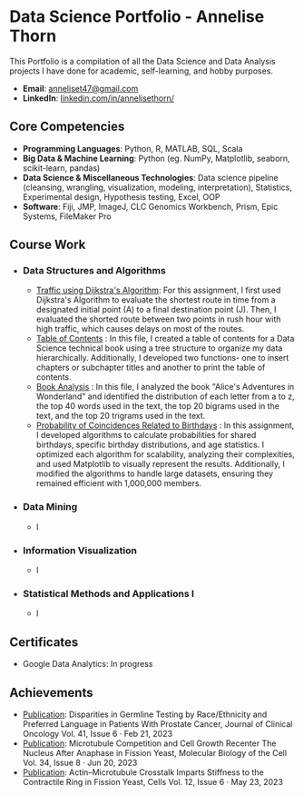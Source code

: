 # Data Science Portfolio - Annelise Thorn
This Portfolio is a compilation of all the Data Science and Data Analysis projects I have done for academic, self-learning, and hobby purposes. 
- **Email**: [anneliset47@gmail.com](anneliset47@gmail.com)
- **LinkedIn**: [linkedin.com/in/annelisethorn/](https://www.linkedin.com/in/annelisethorn/)

## Core Competencies
- **Programming Languages**: Python, R, MATLAB, SQL, Scala
- **Big Data & Machine Learning**: Python (eg. NumPy, Matplotlib, seaborn, scikit-learn, pandas)
- **Data Science & Miscellaneous Technologies**: Data science pipeline (cleansing, wrangling, visualization, modeling, interpretation), Statistics, Experimental design, Hypothesis testing, Excel, OOP
- **Software**: Fiji, JMP, ImageJ, CLC Genomics Workbench, Prism, Epic Systems, FileMaker Pro

## Course Work
- ### Data Structures and Algorithms
    - [Traffic using Dijkstra's Algorithm](https://github.com/anneliset47/anneliset47.github.io/blob/main/DSA_Dijkstra'sAlgorithm_Traffic.ipynb): For this assignment, I first used Dijkstra's Algorithm to evaluate the shortest route in time from a designated initial point (A) to a final destination point (J). Then, I evaluated the shorted route between two points in rush hour with high traffic, which causes delays on most of the routes.
    - [Table of Contents](https://github.com/anneliset47/anneliset47.github.io/blob/main/DSA_TableofContents.ipynb) : In this file, I created a table of contents for a Data Science technical book using a tree structure to organize my data hierarchically. Additionally, I developed two functions- one to insert chapters or subchapter titles and another to print the table of contents.
    - [Book Analysis](https://github.com/anneliset47/anneliset47.github.io/blob/main/DSA_BookAnalysis.ipynb) : In this file, I analyzed the book "Alice's Adventures in Wonderland" and identified the distribution of each letter from a to z, the top 40 words used in the text, the top 20 bigrams used in the text, and the top 20 trigrams used in the text.
    - [Probability of Coincidences Related to Birthdays](https://github.com/anneliset47/anneliset47.github.io/blob/main/DSA_ProbabilityofCoincidencesRelatedtoBirthdays.ipynb) : In this assignment, I developed algorithms to calculate probabilities for shared birthdays, specific birthday distributions, and age statistics. I optimized each algorithm for scalability, analyzing their complexities, and used Matplotlib to visually represent the results. Additionally, I modified the algorithms to handle large datasets, ensuring they remained efficient with 1,000,000 members.
- ### Data Mining
    - l         
- ### Information Visualization
    - l         
- ### Statistical Methods and Applications I
    - l     

## Certificates
- Google Data Analytics: In progress

## Achievements
- [Publication](https://ascopubs.org/doi/abs/10.1200/JCO.2023.41.6_suppl.112): Disparities in Germline Testing by Race/Ethnicity and Preferred Language in Patients With Prostate Cancer, Journal of Clinical Oncology Vol. 41, Issue 6 · Feb 21, 2023
- [Publication](https://www.molbiolcell.org/doi/10.1091/mbc.E23-01-0034): Microtubule Competition and Cell Growth Recenter The Nucleus After Anaphase in Fission Yeast, Molecular Biology of the Cell Vol. 34, Issue 8 · Jun 20, 2023
- [Publication](https://www.mdpi.com/2073-4409/12/6/917): Actin–Microtubule Crosstalk Imparts Stiffness to the Contractile Ring in Fission Yeast, Cells Vol. 12, Issue 6 · May 23, 2023
